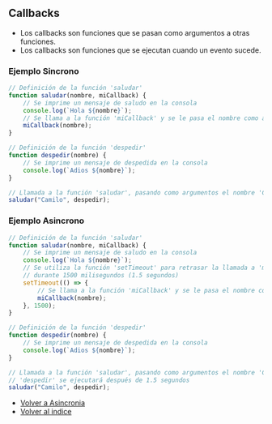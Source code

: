 ## Callbacks

- Los callbacks son funciones que se pasan como argumentos a otras funciones.
- Los callbacks son funciones que se ejecutan cuando un evento sucede.

### Ejemplo Sincrono

```js
// Definición de la función 'saludar'
function saludar(nombre, miCallback) {
    // Se imprime un mensaje de saludo en la consola
    console.log(`Hola ${nombre}`);
    // Se llama a la función 'miCallback' y se le pasa el nombre como argumento
    miCallback(nombre);
}

// Definición de la función 'despedir'
function despedir(nombre) {
    // Se imprime un mensaje de despedida en la consola
    console.log(`Adios ${nombre}`);
}

// Llamada a la función 'saludar', pasando como argumentos el nombre 'Camilo' y la función 'despedir'
saludar("Camilo", despedir);

```

### Ejemplo Asincrono

```js
// Definición de la función 'saludar'
function saludar(nombre, miCallback) {
    // Se imprime un mensaje de saludo en la consola
    console.log(`Hola ${nombre}`);
    // Se utiliza la función 'setTimeout' para retrasar la llamada a 'miCallback'
    // durante 1500 milisegundos (1.5 segundos)
    setTimeout(() => {
        // Se llama a la función 'miCallback' y se le pasa el nombre como argumento
        miCallback(nombre);
    }, 1500);
}

// Definición de la función 'despedir'
function despedir(nombre) {
    // Se imprime un mensaje de despedida en la consola
    console.log(`Adios ${nombre}`);
}

// Llamada a la función 'saludar', pasando como argumentos el nombre 'Camilo' y la función 'despedir'
// 'despedir' se ejecutará después de 1.5 segundos
saludar("Camilo", despedir);

```

- [Volver a Asincronia](../Asincronia.md)
- [Volver al indice](../../../README.md)
